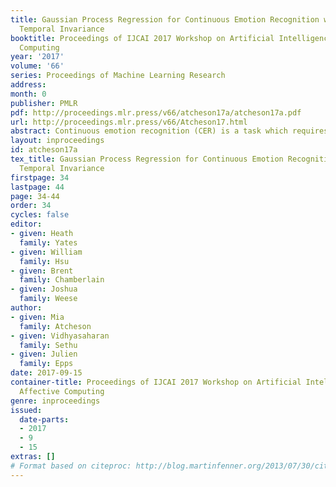 ```yaml
---
title: Gaussian Process Regression for Continuous Emotion Recognition with Global
  Temporal Invariance
booktitle: Proceedings of IJCAI 2017 Workshop on Artificial Intelligence in Affective
  Computing
year: '2017'
volume: '66'
series: Proceedings of Machine Learning Research
address: 
month: 0
publisher: PMLR
pdf: http://proceedings.mlr.press/v66/atcheson17a/atcheson17a.pdf
url: http://proceedings.mlr.press/v66/Atcheson17.html
abstract: Continuous emotion recognition (CER) is a task which requires the prediction of time series emotional parameter outputs corresponding to query time series inputs given training data in the form of matched pairs of input and output time series. In order to address this task, it is important to be able to model not only relationships between points in the input and output spaces, but also temporal relationships between points within the output space. Gaussian process recognition (GPR) is an inference technique which has desirable properties for CER, including its ability to produce predictive distributions over the outputs rather than only point estimates. However, GPR is generally applied to pointwise prediction or intropolation taks, rather than to incorporate both input-output and temporal information to produce predictions that take into account the functional nature of CER data. We demonstrate the application of this method to simulated data, and to the AVEC2016 CER task, showing that GPR with this covariance structure is able to make predictions of emotional arousal from audio with over twice the accuracy of a straightforward pointwise application of GPR in the input feature space, and is furthermore able to produce predictions with accuracy approaching that of a competitive CER system using only very general component covariance models. 
layout: inproceedings
id: atcheson17a
tex_title: Gaussian Process Regression for Continuous Emotion Recognition with Global
  Temporal Invariance
firstpage: 34
lastpage: 44
page: 34-44
order: 34
cycles: false
editor:
- given: Heath
  family: Yates
- given: William
  family: Hsu
- given: Brent
  family: Chamberlain
- given: Joshua
  family: Weese
author:
- given: Mia
  family: Atcheson
- given: Vidhyasaharan
  family: Sethu
- given: Julien
  family: Epps
date: 2017-09-15
container-title: Proceedings of IJCAI 2017 Workshop on Artificial Intelligence in
  Affective Computing
genre: inproceedings
issued:
  date-parts:
  - 2017
  - 9
  - 15
extras: []
# Format based on citeproc: http://blog.martinfenner.org/2013/07/30/citeproc-yaml-for-bibliographies/
---
```


